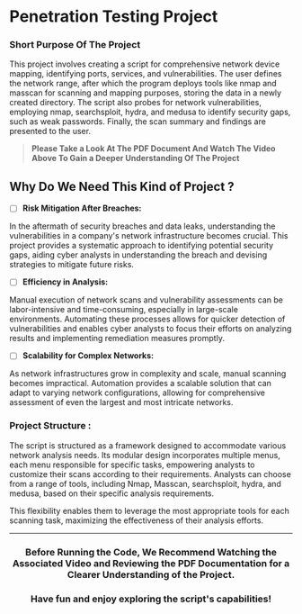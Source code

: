 # Penetration Testing Project
### Short Purpose Of The Project
This project involves creating a script for comprehensive network device mapping, 
identifying ports, services, and vulnerabilities. The user defines the network range, after 
which the program deploys tools like nmap and masscan for scanning and mapping 
purposes, storing the data in a newly created directory. The script also probes for network 
vulnerabilities, employing nmap, searchsploit, hydra, and medusa to identify security gaps, 
such as weak passwords. Finally, the scan summary and findings are presented to the user.

> **Please Take a Look At The PDF Document And Watch The Video Above To Gain a Deeper Understanding Of The Project** 

## Why Do We Need This Kind of Project ? 
- [ ] **Risk Mitigation After Breaches:**
      
In the aftermath of security breaches and data leaks, understanding the vulnerabilities in a 
company's network infrastructure becomes crucial. This project provides a systematic 
approach to identifying potential security gaps, aiding cyber analysts in understanding the 
breach and devising strategies to mitigate future risks.

- [ ] **Efficiency in Analysis:**
      
Manual execution of network scans and vulnerability assessments can be labor-intensive 
and time-consuming, especially in large-scale environments. Automating these processes 
allows for quicker detection of vulnerabilities and enables cyber analysts to focus their 
efforts on analyzing results and implementing remediation measures promptly.

- [ ] **Scalability for Complex Networks:**
      
As network infrastructures grow in complexity and scale, manual scanning becomes 
impractical. Automation provides a scalable solution that can adapt to varying network 
configurations, allowing for comprehensive assessment of even the largest and most 
intricate networks.

### Project Structure :
The script is structured as a framework designed to accommodate various network 
analysis needs. Its modular design incorporates multiple menus, each menu 
responsible for specific tasks, empowering analysts to customize their scans 
according to their requirements. Analysts can choose from a range of tools, 
including Nmap, Masscan, searchsploit, hydra, and medusa, based on their specific 
analysis requirements.    

This flexibility enables them to leverage the most 
appropriate tools for each scanning task, maximizing the effectiveness of their 
analysis efforts.

---

### <p align="center"> Before Running the Code, We Recommend Watching the Associated Video and Reviewing the PDF Documentation for a Clearer Understanding of the Project.</p>
### <p align="center">Have fun and enjoy exploring the script's capabilities!</p>
